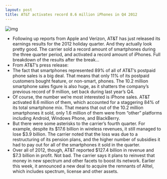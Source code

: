 ```yaml
---
layout: post
title: AT&T activates record 8.6 million iPhones in Q4 2012
---
```

![img](http://media.idownloadblog.com/wp-content/uploads/2013/01/ATT-Flaship-Chicago-Store.jpg)
* Following up reports from Apple and Verizon, AT&T has just released its earnings results for the 2012 holiday quarter. And they actually look pretty good. The carrier sold a record amount of smartphones during the three quarter period, and activated a record amount of iPhones. Full breakdown of the results after the break…
* From AT&T’s press release:
* The fact that smartphones represented 89% of all of AT&T’s postpaid phone sales is a big deal. That means that only 11% of its postpaid customers bought feature, or non-smart, phones. The 10.2 million smartphone sales figure is also huge, as it shatters the company’s previous record of 9 million, set back during last year’s Q4.
* Of course, the number we’re most interested is iPhone sales. AT&T activated 8.6 million of them, which accounted for a staggering 84% of its total smartphone mix. That means that out of the 10.2 million smartphones it sold, only 1.6 million of them were from “other” platforms including Android, Windows Phone, and BlackBerry.
* But there were some asterisks to the carrier’s fourth quarter. For example, despite its $17.6 billion in wireless revenues, it still managed to lose $3.9 billion. The carrier noted that the loss was due to a restructuring of its pension plans, and the higher number of subsidies it had to pay out for all of the smartphones it sold in the quarter.
* Over all of 2012, though, AT&T reported $127.4 billion in revenue and $7.3 billion in profit. Not bad. The carrier says it plans to reinvest that money in new spectrum and other facets to boost its network. Earlier this week, it announced a new deal to acquire the remnants of Alltel, which includes spectrum, license and other assets.

